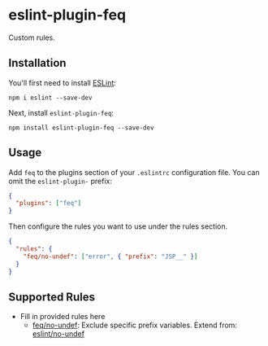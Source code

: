 # eslint-plugin-feq

Custom rules.

## Installation

You'll first need to install [ESLint](http://eslint.org):

```
npm i eslint --save-dev
```

Next, install `eslint-plugin-feq`:

```
npm install eslint-plugin-feq --save-dev
```

## Usage

Add `feq` to the plugins section of your `.eslintrc` configuration file. You can omit the `eslint-plugin-` prefix:

```json
{
  "plugins": ["feq"]
}
```

Then configure the rules you want to use under the rules section.

```json
{
  "rules": {
    "feq/no-undef": ["error", { "prefix": "JSP__" }]
  }
}
```

## Supported Rules

- Fill in provided rules here
  - [feq/no-undef](docs/rules/no-undef.md): Exclude specific prefix variables. Extend from: [eslint/no-undef](https://github.com/eslint/eslint/blob/master/lib/rules/no-undef.js)
